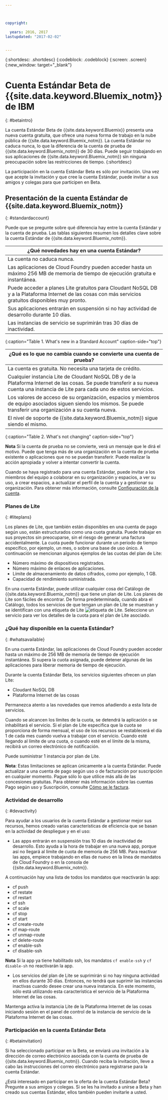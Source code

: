```yaml
---



copyright:

  years: 2016, 2017
lastupdated: "2017-02-02"


---
```


{:shortdesc: .shortdesc}
{:codeblock: .codeblock}
{:screen: .screen}
{:new_window: target="_blank"}

# Cuenta Estándar Beta de {{site.data.keyword.Bluemix_notm}} de IBM 
{: #betaintro}

La cuenta Estándar Beta de {{site.data.keyword.Bluemix}} presenta una nueva cuenta gratuita, que ofrece una nueva forma de trabajo en la nube pública de {{site.data.keyword.Bluemix_notm}}. La cuenta Estándar no caduca nunca, lo que la diferencia de la cuenta de prueba de {{site.data.keyword.Bluemix_notm}} de 30 días. Puede seguir trabajando en sus aplicaciones de {{site.data.keyword.Bluemix_notm}} sin ninguna preocupación sobre las restricciones de tiempo. 
{:shortdesc}

La participación en la cuenta Estándar Beta es sólo por invitación. Una vez que acepte la invitación y que cree la cuenta Estándar, puede invitar a sus amigos y colegas para que participen en Beta.  

## Presentación de la cuenta Estándar de {{site.data.keyword.Bluemix_notm}}
{: #standardaccount}

Puede que se pregunte sobre qué diferencia hay entre la cuenta Estándar y la cuenta de prueba. Las tablas siguientes resumen los detalles clave sobre la cuenta Estándar de {{site.data.keyword.Bluemix_notm}}. 

|¿Qué novedades hay en una cuenta Estándar? |    
|-----------------|
| La cuenta no caduca nunca. |
| Las aplicaciones de Cloud Foundry pueden acceder hasta un máximo 256 MB de memoria de tiempo de ejecución gratuita e instantánea. |
| Puede acceder a planes Lite gratuitos para Cloudant NoSQL DB y a la Plataforma Internet de las cosas con más servicios gratuitos disponibles muy pronto. |
| Sus aplicaciones entrarán en suspensión si no hay actividad de desarrollo durante 10 días. |
| Las instancias de servicio se suprimirán tras 30 días de inactividad. |
{:caption="Table 1. What's new in a Standard Account" caption-side="top"}

|¿Qué es lo que no cambia cuando se convierte una cuenta de prueba? | 
|-----------------|
|La cuenta es gratuita. No necesita una tarjeta de crédito. |
|Cualquier instancia Lite de Cloudant NoSQL DB y de la Plataforma Internet de las cosas. Se puede transferir a su nueva cuenta una instancia de Lite para cada uno de estos servicios. |
|Los valores de acceso de su organización, espacios y miembros de equipo asociados siguen siendo los mismos. Se puede transferir una organización a su cuenta nueva. |
|El nivel de soporte de {{site.data.keyword.Bluemix_notm}} sigue siendo el mismo. |
{:caption="Table 2. What's not changing" caption-side="top"}

**Nota** Si la cuenta de prueba no se convierte, verá un mensaje que le dirá el motivo. Puede que tenga más de una organización en la cuenta de prueba existente o aplicaciones que no se puedan transferir. Puede realizar la acción apropiada y volver a intentar convertir la cuenta.

Cuando se haya registrado para una cuenta Estándar, puede invitar a los miembros del equipo a colaborar en su organización y espacios, a ver su uso, a crear espacios, a actualizar el perfil de la cuenta y a gestionar su organización. Para obtener más información,
consulte [Configuración de la cuenta](/docs/admin/adminpublic.html#account).

### Planes de Lite
{: #liteplans}
   
Los planes de Lite, que también están disponibles en una cuenta de pago según uso, están estructurados como una cuota gratuita. Puede trabajar en sus proyectos sin preocuparse, sin el riesgo de generar una factura accidentalmente. La cuota puede funcionar durante un periodo de tiempo específico, por ejemplo, un mes, o sobre una base de uso único. A continuación se mencionan algunos ejemplos de las cuotas del plan de Lite:

<ul>
<li>Número máximo de dispositivos registrados.</li>
<li>Número máximo de enlaces de aplicaciones.</li>
<li>Límite de almacenamiento de datos cifrados, como por ejemplo, 1 GB.</li>
<li>Capacidad de rendimiento suministrada.</li>
</ul> 

En una cuenta Estándar, puede utilizar cualquier cosa del Catálogo de {{site.data.keyword.Bluemix_notm}} que tiene un plan de Lite. Los planes de Lite son fáciles de encontrar. De forma predeterminada, cuando abra el Catálogo, todos los servicios de que tengan un plan de Lite se muestran y se identifican con una etiqueta de Lite ![etiqueta de Lite](../icons/Lite.svg). Seleccione un servicio para ver los detalles de la cuota para el plan de Lite asociado.

### ¿Qué hay disponible en la cuenta Estándar?
{: #whatsavailable}

En una cuenta Estándar, las aplicaciones de Cloud Foundry pueden acceder hasta un máximo de 256 MB de memoria de tiempo de ejecución instantánea. Si supera la cuota asignada, puede detener algunas de las aplicaciones para liberar memoria de tiempo de ejecución. 

Durante la cuenta Estándar Beta, los servicios siguientes ofrecen un plan Lite:

<ul>
<li>Cloudant NoSQL DB</li>
<li>Plataforma Internet de las cosas</li>
</ul>

Permanezca atento a las novedades que iremos añadiendo a esta lista de servicios.

Cuando se alcancen los límites de la cuota, se detendrá la aplicación o se inhabilitará el servicio. Si el plan de Lite especifica que la cuota se proporciona de forma mensual, el uso de los recursos se restablecerá el día 1 de cada mes cuando vuelva a trabajar con el servicio. Cuando esté llegando al límite de una cuota, o cuando esté en el límite de la misma, recibirá un correo electrónico de notificación. 

Puede suministrar 1 instancia por plan de Lite. 

**Nota**: Estas limitaciones se aplican únicamente a la cuenta Estándar. Puede actualizar a una cuenta de pago según uso o de facturación por suscripción en cualquier momento. Pague sólo lo que utilice más allá de las concesiones gratuitas. Para obtener más información sobre las cuentas Pago según uso y Suscripción, consulte [Cómo se le factura](/docs/pricing/index.html#pay-accounts).

### Actividad de desarrollo
{: #devactivity}

Para ayudar a los usuarios de la cuenta Estándar a gestionar mejor sus recursos, hemos creado varias características de eficiencia que se basan en la actividad de despliegue y en el uso:

 * Las apps entrarán en suspensión tras 10 días de inactividad de desarrollo. Esto ayuda a la hora de trabajar en una nueva app, porque así no llegará al límite de cuota de memoria de 256 MB. Para reactivar las apps, empiece trabajando en ellas de nuevo en la línea de mandatos de Cloud Foundry o en la consola de {{site.data.keyword.Bluemix_notm}}. 
 
 A continuación hay una lista de todos los mandatos que reactivarán la app:
  * cf push
  * cf restate
  * cf restart
  * cf ssh
  * cf scale
  * cf stop
  * cf start
  * cf create-route
  * cf map-route
  * cf unmap-route
  * cf delete-route
  * cf enable-ssh
  * cf disable-ssh

 **Nota** Si la app ya tiene habilitado ssh, los mandatos `cf enable-ssh` y `cf disable-sh` no reactivarán la app. 

 * Los servicios del plan de Lite se suprimirán si no hay ninguna actividad en ellos durante 30 días. Entonces, no tendrá que suprimir las instancias inactivas cuando desee crear una nueva instancia. En este momento, sólo está utilizando esta característica el servicio de la Plataforma Internet de las cosas. 
 
 Mantenga activa la instancia Lite de la Plataforma Internet de las cosas iniciando sesión en el panel de control de la instancia de servicio de la Plataforma Internet de las cosas.
 
### Participación en la cuenta Estándar Beta
{: #betainvitation}

Si ha seleccionado participar en la Beta, se enviará una invitación a la dirección de correo electrónico asociada con la cuenta de prueba de {{site.data.keyword.Bluemix_notm}}. Cuando reciba la invitación, lleve a cabo las instrucciones del correo electrónico para registrarse para la cuenta Estándar. 

¿Está interesado en participar en la oferta de la cuenta Estándar Beta? Pregunte a sus amigos y colegas. Si se les ha invitado a unirse a Beta y han creado sus cuentas Estándar, ellos también pueden invitarle a usted. 
